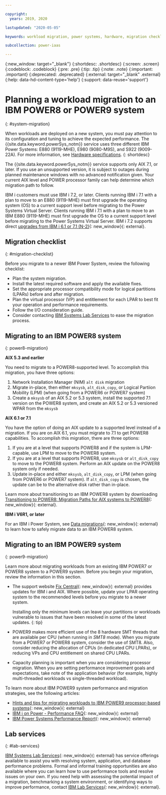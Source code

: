 ```yaml
---

copyright:
  years: 2019, 2020

lastupdated: "2020-05-05"

keywords: workload migration, power systems, hardware, migration checklist

subcollection: power-iaas

---
```


{:new_window: target="_blank"}
{:shortdesc: .shortdesc}
{:screen: .screen}
{:codeblock: .codeblock}
{:pre: .pre}
{:tip: .tip}
{:note: .note}
{:important: .important}
{:deprecated: .deprecated}
{:external: target="_blank" .external}
{:help: data-hd-content-type='help'}
{:support: data-reuse='support'}

# Planning a workload migration to an IBM POWER8 or POWER9 system
{: #system-migration}

When workloads are deployed on a new system, you must pay attention to its configuration and tuning to achieve the expected performance. The {{site.data.keyword.powerSys_notm}} service uses three different IBM Power Systems: E880 (9119-MHE), E980 (9080-M9S), and S922 (9009-22A). For more information, see [Hardware specifications](/docs/power-iaas?topic=power-iaas-about-virtual-server#hardware-specifications).
{: shortdesc}

The {{site.data.keyword.powerSys_notm}} service supports only AIX 7.1, or later. If you use an unsupported version, it is subject to outages during planned maintenance windows with no advanced notification given. Your current AIX level and POWER processor family can help determine which migration path to follow.

IBM i customers must use IBM i 7.2, or later. Clients running IBM i 7.1 with a plan to move to an E880 (9119-MHE) must first upgrade the operating system (OS) to a current support level before migrating to the Power Systems Virtual Server. Clients running IBM i 7.1 with a plan to move to an IBM E880 (9119-MHE) must first upgrade the OS to a current support level before migrating to the Power Systems Virtual Server. IBM i 7.2 supports direct [upgrades from IBM i 6.1 or 7.1 (N-2)](https://www.ibm.com/support/knowledgecenter/ssw_ibm_i_72/rzahc/fastpathrzahc.htm){: new_window}{: external}.

## Migration checklist
{: #migration-checklist}

Before you migrate to a newer IBM Power System, review the following checklist:

- Plan the system migration.
- Install the latest required software and apply the available fixes.
- Set the appropriate processor compatibility mode for logical partitions (LPARs) before and after migration.
- Plan the virtual processor (VP) and entitlement for each LPAR to best fit your operation and performance requirements.
- Follow the I/O consideration guide.
- Consider contacting [IBM Systems Lab Services](#lab-services) to ease the migration process.

## Migrating to an IBM POWER8 system
{: power8-migration}

**AIX 5.3 and earlier**

You need to migrate to a POWER8-supported level. To accomplish this migration, you have three options:

1. Network Installation Manager (NIM) `alt disk` migration
2. Migrate in-place, then either `mksysb`, `alt_disk_copy`, or Logical Partiion Mobility (LPM) (when going from a
POWER6 or POWER7 system)
3. Create a `mksysb` of an AIX 5.2 or 5.3 system, install the supported 7.1 version on the POWER8 system, and create an AIX 5.2 or 5.3 versioned WPAR from the `mksysb`

**AIX 6.1 or 7.1**

You have the option of doing an AIX update to a supported level instead of a migration. If you are on AIX 6.1, you must migrate to 7.1 to get POWER8 capabilities. To accomplish this migration, there are three options:

1. If you are at a level that supports POWER8 and if the system is LPM-capable, use LPM to move to the POWER8 system.
2. If you are at a level that supports POWER8, use `mksysb` or `alt_disk_copy` to move to the POWER8 system. Perform an AIX update on the POWER8 system only if needed.
3. Update in-place and either `mksysb`, `alt_disk_copy`, or LPM (when going from POWER6 or POWER7 system). If `alt_disk_copy` is chosen, the update can be to the alternative disk rather than in-place.

Learn more about transitioning to an IBM POWER8 system by downloading [Transitioning to POWER8: Migration Paths for AIX systems to POWER8](http://www14.software.ibm.com/webapp/set2/sas/f/best/Transitioning_to_POWER8.pdf){: new_window}{: external}.

**IBM i V6R1, or later**

For an IBM i Power System, see [Data migrations](https://www.ibm.com/support/knowledgecenter/ssw_ibm_i_72/rzamc/rzamc1.htm){: new_window}{: external} to learn how to safely migrate data to an IBM POWER8 system.

## Migrating to an IBM POWER9 system
{: power9-migration}

Learn more about migrating workloads from an existing IBM POWER7 or POWER8 system to a POWER9 system. Before you begin your migration, review the information in this section.

- The support website [Fix Central](https://www.ibm.com/support/fixcentral/){: new_window}{: external} provides updates for IBM i and AIX. Where possible, update your LPAR operating system to the recommended levels before you migrate to a newer system.

    Installing only the minimum levels can leave your partitions or workloads vulnerable to issues that have been resolved in some of the latest updates.
    {: tip}

- POWER9 makes more efficient use of the 8 hardware SMT threads that are available per CPU (when running in *SMT8* mode). When you migrate from a POWER7 or POWER8 system, consider the use of SMT8. Also, consider reducing the allocation of CPUs (in dedicated CPU LPARs), or reducing VPs and CPU entitlement on shared CPU LPARs.
- Capacity planning is important when you are considering processor migration. When you are setting performance improvement goals and expectations, take note of the application behavior (for example, highly multi-threaded workloads vs single-threaded workload).

To learn more about IBM POWER9 system performance and migration strategies, see the following articles:

- [Hints and tips for migrating workloads to IBM POWER9 processor-based systems](https://www.ibm.com/downloads/cas/39XWR7YM){: new_window}{: external}
- [IBM i on Power - Performance FAQ](https://www.ibm.com/downloads/cas/QWXA9XKN){: new_window}{: external}
- [IBM Power Systems Performance Report](https://www.ibm.com/downloads/cas/K90RQOW8){: new_window}{: external}

## Lab services
{: #lab-services}

[IBM Systems Lab Services](https://www.ibm.com/it-infrastructure/services/lab-services){: new_window}{: external} has service offerings available to assist you with resolving system, application, and database performance problems. Formal and informal training opportunities are also available where you can learn how to use performance tools and resolve issues on your own. If you need help with assessing the potential impact of a migration, benchmarking a system environment, or identifying ways to improve performance, contact [IBM Lab Services](mailto:ibmsls@us.ibm.com){: new_window}{: external}.
